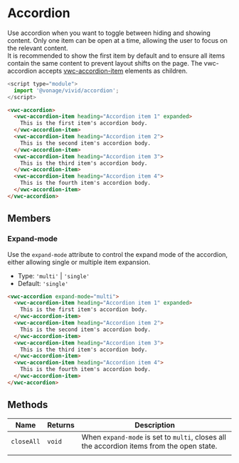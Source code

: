 # Accordion

Use accordion when you want to toggle between hiding and showing content. Only one item can be open at a time, allowing the user to focus on the relevant content.  
It is recommended to show the first item by default and to ensure all items contain the same content to prevent layout shifts on the page.
The vwc-accordion accepts [vwc-accordion-item](../../components/accordion-item) elements as children.

```js
<script type="module">
  import '@vonage/vivid/accordion';
</script>
```

```html preview full
<vwc-accordion>
  <vwc-accordion-item heading="Accordion item 1" expanded>
    This is the first item's accordion body.
  </vwc-accordion-item>
  <vwc-accordion-item heading="Accordion item 2">
    This is the second item's accordion body.
  </vwc-accordion-item>
  <vwc-accordion-item heading="Accordion item 3">
    This is the third item's accordion body.
  </vwc-accordion-item>
  <vwc-accordion-item heading="Accordion item 4">
    This is the fourth item's accordion body.
  </vwc-accordion-item>
</vwc-accordion>
```

## Members

### Expand-mode

Use the `expand-mode` attribute to control the expand mode of the accordion, either allowing single or multiple item expansion.

- Type: `'multi'` | `'single'`
- Default: `'single'`

```html preview full
<vwc-accordion expand-mode="multi">
  <vwc-accordion-item heading="Accordion item 1" expanded>
    This is the first item's accordion body.
  </vwc-accordion-item>
  <vwc-accordion-item heading="Accordion item 2">
    This is the second item's accordion body.
  </vwc-accordion-item>
  <vwc-accordion-item heading="Accordion item 3">
    This is the third item's accordion body.
  </vwc-accordion-item>
  <vwc-accordion-item heading="Accordion item 4">
    This is the fourth item's accordion body.
  </vwc-accordion-item>
</vwc-accordion>
```

## Methods

<div class="table-wrapper">

| Name       | Returns | Description                                                                               |
| ---------- | ------- | ----------------------------------------------------------------------------------------- |
| `closeAll` | `void`  | When `expand-mode` is set to `multi`, closes all the accordion items from the open state. |
|            |

</div>